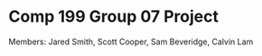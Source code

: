 Comp 199 Group 07 Project
=========================
Members: Jared Smith, Scott Cooper, Sam Beveridge, Calvin Lam

